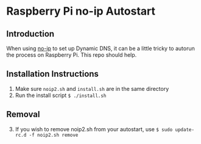 # Raspberry Pi no-ip Autostart

## Introduction
When using [no-ip](https://www.noip.com/) to set up Dynamic DNS, it can be a little tricky to autorun the process on Raspberry Pi. This repo should help.

## Installation Instructions
1. Make sure `noip2.sh` and `install.sh` are in the same directory
2. Run the install script `$ ./install.sh`

## Removal
3. If you wish to remove noip2.sh from your autostart, use `$ sudo update-rc.d -f noip2.sh remove`